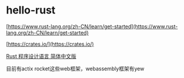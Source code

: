 # hello-rust


[https://www.rust-lang.org/zh-CN/learn/get-started](https://www.rust-lang.org/zh-CN/learn/get-started)

[https://crates.io/](https://crates.io/)

[Rust 程序设计语言 简体中文版](https://kaisery.github.io/trpl-zh-cn/)

目前有actix rocket这些web框架，webassembly框架有yew